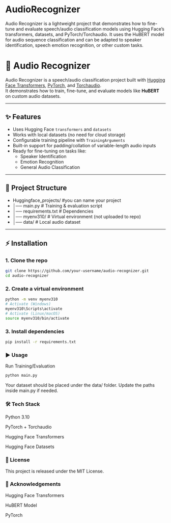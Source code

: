 # AudioRecognizer
Audio Recognizer is a lightweight project that demonstrates how to fine-tune and evaluate speech/audio classification models using Hugging Face’s transformers, datasets, and PyTorch/Torchaudio. It uses the HuBERT model  for audio sequence classification and can be adapted to speaker identification, speech emotion recognition, or other custom tasks.

# 🎤 Audio Recognizer

Audio Recognizer is a speech/audio classification project built with [Hugging Face Transformers](https://huggingface.co/transformers/), [PyTorch](https://pytorch.org/), and [Torchaudio](https://pytorch.org/audio/stable/index.html).  
It demonstrates how to train, fine-tune, and evaluate models like **HuBERT** on custom audio datasets.

---

## ✨ Features
- Uses Hugging Face `transformers` and `datasets`
- Works with local datasets (no need for cloud storage)
- Configurable training pipeline with `TrainingArguments`
- Built-in support for padding/collation of variable-length audio inputs
- Ready for fine-tuning on tasks like:
  - Speaker Identification
  - Emotion Recognition
  - General Audio Classification

---

## 📂 Project Structure
- Huggingface_projects/     #you can name your project 
- │── main.py # Training & evaluation script
- │── requirements.txt # Dependencies
- │── myenv310/ # Virtual environment (not uploaded to repo)
- │── data/ # Local audio dataset 


---

## ⚡ Installation

### 1. Clone the repo
```bash
git clone https://github.com/your-username/audio-recognizer.git
cd audio-recognizer
```

### 2. Create a virtual environment
```bash
python -m venv myenv310
# Activate (Windows)
myenv310\Scripts\activate
# Activate (Linux/macOS)
source myenv310/bin/activate
```

### 3. Install dependencies
```bash
pip install -r requirements.txt
```

### ▶️ Usage
Run Training/Evaluation
```bash
python main.py
```
Your dataset should be placed under the data/ folder. Update the paths inside main.py if needed.


### 🛠️ Tech Stack

Python 3.10

PyTorch + Torchaudio

Hugging Face Transformers

Hugging Face Datasets

### 📜 License

This project is released under the MIT License.

### 🙌 Acknowledgements

Hugging Face Transformers

HuBERT Model

PyTorch
